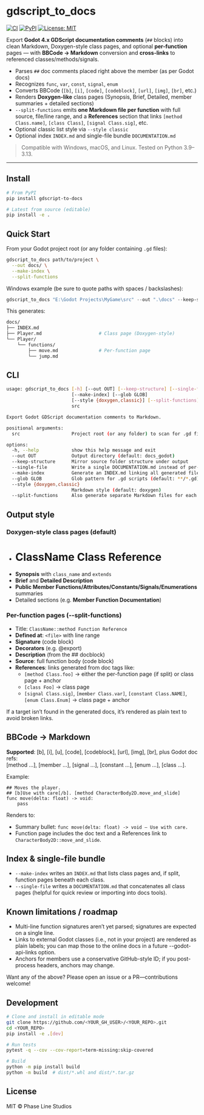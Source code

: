 # gdscript_to_docs

[![CI](https://github.com/phaseLineStudios/gdscript_to_docs/actions/workflows/ci.yml/badge.svg)](https://github.com/phaseLineStudios/gdscript_to_docs/actions/workflows/ci.yml)
[![PyPI](https://img.shields.io/pypi/v/gdscript-to-docs.svg)](https://pypi.org/project/gdscript-to-docs/)
[![License: MIT](https://img.shields.io/badge/License-MIT-blue.svg)](#license)

Export **Godot 4.x GDScript documentation comments** (`##` blocks) into clean Markdown, Doxygen-style class pages, and optional **per-function** pages — with **BBCode → Markdown** conversion and **cross-links** to referenced classes/methods/signals.

- Parses `##` doc comments placed right above the member (as per Godot docs)
- Recognizes `func`, `var`, `const`, `signal`, `enum`
- Converts BBCode (`[b]`, `[i]`, `[code]`, `[codeblock]`, `[url]`, `[img]`, `[br]`, etc.)
- Renders **Doxygen-like** class pages (Synopsis, Brief, Detailed, member summaries + detailed sections)
- `--split-functions` emits **one Markdown file per function** with full source, file/line range, and a **References** section that links `[method Class.name]`, `[class Class]`, `[signal Class.sig]`, etc.
- Optional classic list style via `--style classic`
- Optional index `INDEX.md` and single-file bundle `DOCUMENTATION.md`

> Compatible with Windows, macOS, and Linux. Tested on Python 3.9–3.13.

---

## Install

```bash
# From PyPI
pip install gdscript-to-docs

# Latest from source (editable)
pip install -e .
```

## Quick Start
From your Godot project root (or any folder containing `.gd` files):
```bash
gdscript_to_docs path/to/project \
  --out docs/ \
  --make-index \
  --split-functions
```

Windows example (be sure to quote paths with spaces / backslashes):
```powershell
gdscript_to_docs "E:\Godot Projects\MyGame\src" --out ".\docs" --keep-structure --make-index --split-functions
```

This generates:
```bash
docs/
├── INDEX.md
├── Player.md                     # Class page (Doxygen-style)
└── Player/
    └── functions/
        ├── move.md               # Per-function page
        └── jump.md
```

## CLI
```bash
usage: gdscript_to_docs [-h] [--out OUT] [--keep-structure] [--single-file]
                        [--make-index] [--glob GLOB]
                        [--style {doxygen,classic}] [--split-functions]
                        src

Export Godot GDScript documentation comments to Markdown.

positional arguments:
  src                   Project root (or any folder) to scan for .gd files

options:
  -h, --help            show this help message and exit
  --out OUT             Output directory (default: docs_godot)
  --keep-structure      Mirror source folder structure under output
  --single-file         Write a single DOCUMENTATION.md instead of per-script files
  --make-index          Generate an INDEX.md linking all generated files
  --glob GLOB           Glob pattern for .gd scripts (default: **/*.gd)
  --style {doxygen,classic}
                        Markdown style (default: doxygen)
  --split-functions     Also generate separate Markdown files for each function
```

## Output style
### Doxygen-style class pages (default)
- # ClassName Class Reference
- **Synopsis** with `class_name` and `extends`
- **Brief** and **Detailed Description**
- **Public Member Functions/Attributes/Constants/Signals/Enumerations** summaries
- Detailed sections (e.g. **Member Function Documentation**)

### Per-function pages (--split-functions)
- Title: `ClassName::method Function Reference`
- **Defined at**: `<file>` with line range
- **Signature** (code block)
- **Decorators** (e.g. @export)
- **Description** (from the ## docblock)
- **Source**: full function body (code block)
- **References**: links generated from doc tags like:
  - `[method Class.foo]` → either the per-function page (if split) or class page + anchor
  - `[class Foo]` → class page
  - `[signal Class.sig]`, `[member Class.var]`, `[constant Class.NAME]`, `[enum Class.Enum]` → class page + anchor

If a target isn’t found in the generated docs, it’s rendered as plain text to avoid broken links.

## BBCode → Markdown
**Supported**: [b], [i], [u], [code], [codeblock], [url], [img], [br], plus Godot doc refs:<br/>
[method …], [member …], [signal …], [constant …], [enum …], [class …].

Example:
```gdscript
## Moves the player.
## [b]Use with care[/b]. [method CharacterBody2D.move_and_slide]
func move(delta: float) -> void:
    pass
```

Renders to:
- Summary bullet: `func move(delta: float) -> void — Use with care.`
- Function page includes the doc text and a References link to `CharacterBody2D::move_and_slide`.

## Index & single-file bundle
- `--make-index` writes an `INDEX.md` that lists class pages and, if split, function pages beneath each class.
- `--single-file` writes a `DOCUMENTATION.md` that concatenates all class pages (helpful for quick review or importing into docs tools).

## Known limitations / roadmap
- Multi-line function signatures aren’t yet parsed; signatures are expected on a single line.
- Links to external Godot classes (i.e., not in your project) are rendered as plain labels; you can map those to the online docs in a future --godot-api-links option.
- Anchors for members use a conservative GitHub-style ID; if you post-process headers, anchors may change.

Want any of the above? Please open an issue or a PR—contributions welcome!

## Development
```bash
# Clone and install in editable mode
git clone https://github.com/<YOUR_GH_USER>/<YOUR_REPO>.git
cd <YOUR_REPO>
pip install -e .[dev]

# Run tests
pytest -q --cov --cov-report=term-missing:skip-covered

# Build
python -m pip install build
python -m build  # dist/*.whl and dist/*.tar.gz
```

## License
MIT © Phase Line Studios